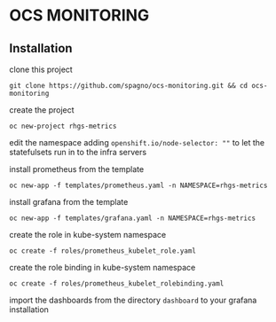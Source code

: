 # OCS MONITORING

## Installation

clone this project

    git clone https://github.com/spagno/ocs-monitoring.git && cd ocs-monitoring

create the project

    oc new-project rhgs-metrics

edit the namespace adding `openshift.io/node-selector: ""` to let the statefulsets run in to the infra servers

install prometheus from the template

    oc new-app -f templates/prometheus.yaml -n NAMESPACE=rhgs-metrics

install grafana from the template

    oc new-app -f templates/grafana.yaml -n NAMESPACE=rhgs-metrics

create the role in kube-system namespace

    oc create -f roles/prometheus_kubelet_role.yaml

create the role binding in kube-system namespace

    oc create -f roles/prometheus_kubelet_rolebinding.yaml

import the dashboards from the directory `dashboard` to your grafana installation
